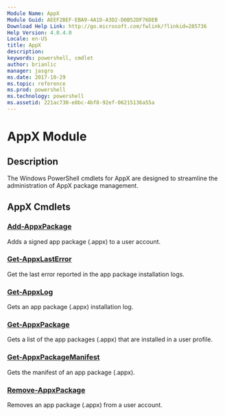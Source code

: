 ```yaml
---
Module Name: AppX
Module Guid: AEEF2BEF-EBA9-4A1D-A3D2-D0B52DF76DEB
Download Help Link: http://go.microsoft.com/fwlink/?linkid=285736
Help Version: 4.0.4.0
Locale: en-US
title: AppX
description: 
keywords: powershell, cmdlet
author: brianlic
manager: jasgro
ms.date: 2017-10-29
ms.topic: reference
ms.prod: powershell
ms.technology: powershell
ms.assetid: 221ac730-e8bc-4bf8-92ef-06215136a55a
---
```


# AppX Module
## Description
The Windows PowerShell cmdlets for AppX are designed to streamline the administration of AppX package management.

## AppX Cmdlets
### [Add-AppxPackage](./Add-AppxPackage.md)
Adds a signed app package (.appx) to a user account.

### [Get-AppxLastError](./Get-AppxLastError.md)
Get the last error reported in the app package installation logs.

### [Get-AppxLog](./Get-AppxLog.md)
Gets an app package (.appx) installation log.

### [Get-AppxPackage](./Get-AppxPackage.md)
Gets a list of the app packages (.appx) that are installed in a user profile.

### [Get-AppxPackageManifest](./Get-AppxPackageManifest.md)
Gets the manifest of an app package (.appx).

### [Remove-AppxPackage](./Remove-AppxPackage.md)
Removes an app package (.appx) from a user account.

